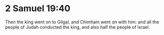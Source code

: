 # 2 Samuel 19:40

Then the king went on to Gilgal, and Chimham went on with him: and all the people of Judah conducted the king, and also half the people of Israel.